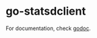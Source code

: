 go-statsdclient
===========

For documentation, check [godoc](https://godoc.org/github.com/tomwans/go-statsdclient).

